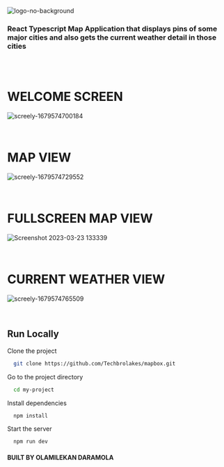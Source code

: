 ![logo-no-background](https://user-images.githubusercontent.com/45468437/227206691-fe388078-efce-41f9-acef-e1e71e229d70.png)
<br />

### React Typescript Map Application that displays pins of some major cities and also gets the current weather detail in those cities

<br />
<br />


# WELCOME SCREEN
![screely-1679574700184](https://user-images.githubusercontent.com/45468437/227206910-09378e7e-c313-463a-a855-4e1de6dd4ff7.png)

<br />


# MAP VIEW
![screely-1679574729552](https://user-images.githubusercontent.com/45468437/227206853-09fd7d0c-c7cd-491f-9afd-4c42a1332ed4.png)



<br />

# FULLSCREEN MAP VIEW
![Screenshot 2023-03-23 133339](https://user-images.githubusercontent.com/45468437/227207227-6be7ca18-1b4a-493d-ad94-87965e28e0c9.jpg)



<br />

# CURRENT WEATHER VIEW
![screely-1679574765509](https://user-images.githubusercontent.com/45468437/227207407-f31a3d36-d3de-4316-8e15-e0476284d6fb.png)

<br />


## Run Locally

Clone the project

```bash
  git clone https://github.com/Techbrolakes/mapbox.git
```

Go to the project directory

```bash
  cd my-project
```

Install dependencies

```bash
  npm install
```

Start the server

```bash
  npm run dev
```

#### BUILT BY OLAMILEKAN DARAMOLA
